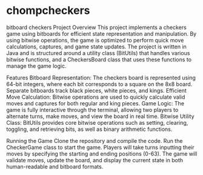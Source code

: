 # chompcheckers
bitboard checkers
Project Overview
This project implements a checkers game using bitboards for efficient state representation and manipulation. By using bitwise operations, the game is optimized to perform quick move calculations, captures, and game state updates. The project is written in Java and is structured around a utility class (BitUtils) that handles various bitwise functions, and a CheckersBoard class that uses these functions to manage the game logic.

Features
Bitboard Representation: The checkers board is represented using 64-bit integers, where each bit corresponds to a square on the 8x8 board. Separate bitboards track black pieces, white pieces, and kings.
Efficient Move Calculation: Bitwise operations are used to quickly calculate valid moves and captures for both regular and king pieces.
Game Logic: The game is fully interactive through the terminal, allowing two players to alternate turns, make moves, and view the board in real time.
Bitwise Utility Class: BitUtils provides core bitwise operations such as setting, clearing, toggling, and retrieving bits, as well as binary arithmetic functions.


Running the Game
Clone the repository and compile the code.
Run the CheckerGame class to start the game.
Players will take turns inputting their moves by specifying the starting and ending positions (0-63).
The game will validate moves, update the board, and display the current state in both human-readable and bitboard formats.
